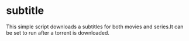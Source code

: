 # subtitle
This simple script downloads a subtitles for both movies and series.It can be set to run after a torrent is downloaded.
